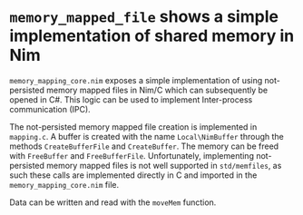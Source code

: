# `memory_mapped_file` shows a simple implementation of shared memory in Nim

`memory_mapping_core.nim` exposes a simple implementation of using not-persisted memory
mapped files in Nim/C which can subsequently be opened in C\#. This logic can be used
to implement Inter-process communication (IPC).

The not-persisted memory mapped file creation is implemented in `mapping.c`. A buffer
is created with the name `Local\NimBuffer` through the methods `CreateBufferFile` and
`CreateBuffer`. The memory can be freed with `FreeBuffer` and `FreeBufferFile`.
Unfortunately, implementing not-persisted memory mapped files is not well supported in
`std/memfiles`, as such these calls are implemented directly in C and imported in the
`memory_mapping_core.nim` file.

Data can be written and read with the `moveMem` function.